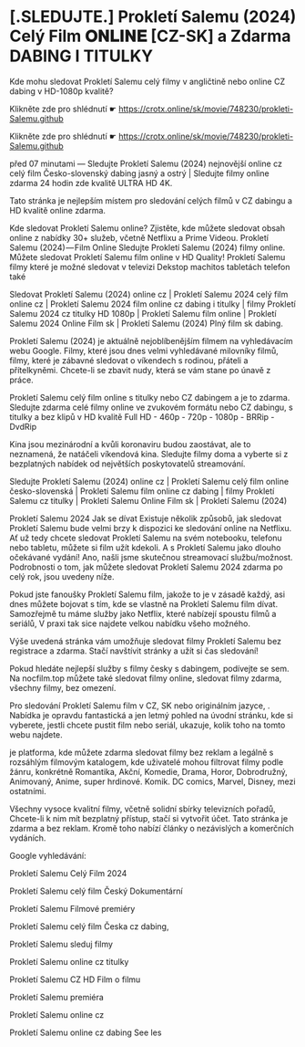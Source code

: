 # [.SLEDUJTE.] Prokletí Salemu (2024) Celý Film 𝐎𝐍𝐋𝐈𝐍𝐄 [CZ-SK] a Zdarma DABING I TITULKY


Kde mohu sledovat Prokletí Salemu celý filmy v angličtině nebo online CZ dabing v HD-1080p kvalitě?

 

 

 

Klikněte zde pro shlédnutí ☛ https://crotx.online/sk/movie/748230/prokleti-Salemu.github

Klikněte zde pro shlédnutí ☛ https://crotx.online/sk/movie/748230/prokleti-Salemu.github

 

 

 

před 07 minutami — Sledujte Prokletí Salemu (2024) nejnovější online cz celý film Česko-slovenský dabing jasný a ostrý | Sledujte filmy online zdarma 24 hodin zde kvalitě ULTRA HD 4K.


Tato stránka je nejlepším místem pro sledování celých filmů v CZ dabingu a HD kvalitě online zdarma.


Kde sledovat Prokletí Salemu online? Zjistěte, kde můžete sledovat obsah online z nabídky 30+ služeb, včetně Netflixu a Prime Videou. Prokletí Salemu (2024) — Film Online Sledujte Prokletí Salemu (2024) filmy online. Můžete sledovat Prokletí Salemu film online v HD Quality! Prokletí Salemu filmy které je možné sledovat v televizi Dekstop machitos tabletách telefon také


Sledovat Prokletí Salemu (2024) online cz | Prokletí Salemu 2024 celý film online cz | Prokletí Salemu 2024 film online cz dabing i titulky | filmy Prokletí Salemu 2024 cz titulky HD 1080p | Prokletí Salemu film online | Prokletí Salemu 2024 Online Film sk | Prokletí Salemu (2024) Plný film sk dabing.


Prokletí Salemu (2024) je aktuálně nejoblíbenějším filmem na vyhledávacím webu Google. Filmy, které jsou dnes velmi vyhledávané milovníky filmů, filmy, které je zábavné sledovat o víkendech s rodinou, přáteli a přítelkyněmi. Chcete-li se zbavit nudy, která se vám stane po únavě z práce.


Prokletí Salemu celý film online s titulky nebo CZ dabingem a je to zdarma. Sledujte zdarma celé filmy online ve zvukovém formátu nebo CZ dabingu, s titulky a bez klipů v HD kvalitě Full HD - 460p - 720p - 1080p - BRRip - DvdRip


Kina jsou mezinárodní a kvůli koronaviru budou zaostávat, ale to neznamená, že natáčeli víkendová kina. Sledujte filmy doma a vyberte si z bezplatných nabídek od největších poskytovatelů streamování.


Sledujte Prokletí Salemu (2024) online cz | Prokletí Salemu celý film online česko-slovenská | Prokletí Salemu film online cz dabing | filmy Prokletí Salemu cz titulky | Prokletí Salemu Online Film sk | Prokletí Salemu (2024)


Prokletí Salemu 2024 Jak se dívat Existuje několik způsobů, jak sledovat Prokletí Salemu bude velmi brzy k dispozici ke sledování online na Netflixu. Ať už tedy chcete sledovat Prokletí Salemu na svém notebooku, telefonu nebo tabletu, můžete si film užít kdekoli. A s Prokletí Salemu jako dlouho očekávané vydání! Ano, našli jsme skutečnou streamovací službu/možnost. Podrobnosti o tom, jak můžete sledovat Prokletí Salemu 2024 zdarma po celý rok, jsou uvedeny níže.

Pokud jste fanoušky Prokletí Salemu film, jakože to je v zásadě každý, asi dnes můžete bojovat s tím, kde se vlastně na Prokletí Salemu film dívat. Samozřejmě tu máme služby jako Netflix, které nabízejí spoustu filmů a seriálů, V praxi tak sice najdete velkou nabídku všeho možného.


Výše uvedená stránka vám umožňuje sledovat filmy Prokletí Salemu bez registrace a zdarma. Stačí navštívit stránky a užít si čas sledování!


Pokud hledáte nejlepší služby s filmy česky s dabingem, podívejte se sem. Na nocfilm.top můžete také sledovat filmy online, sledovat filmy zdarma, všechny filmy, bez omezení.


Pro sledování Prokletí Salemu film v CZ, SK nebo originálním jazyce, . Nabídka je opravdu fantastická a jen letmý pohled na úvodní stránku, kde si vyberete, jestli chcete pustit film nebo seriál, ukazuje, kolik toho na tomto webu najdete.


je platforma, kde můžete zdarma sledovat filmy bez reklam a legálně s rozsáhlým filmovým katalogem, kde uživatelé mohou filtrovat filmy podle žánru, konkrétně Romantika, Akční, Komedie, Drama, Horor, Dobrodružný, Animovaný, Anime, super hrdinové. Komik. DC comics, Marvel, Disney, mezi ostatními.


Všechny vysoce kvalitní filmy, včetně solidní sbírky televizních pořadů, Chcete-li k nim mít bezplatný přístup, stačí si vytvořit účet. Tato stránka je zdarma a bez reklam. Kromě toho nabízí články o nezávislých a komerčních vydáních.


Google vyhledávání:

Prokletí Salemu Celý Film 2024

Prokletí Salemu celý film Český Dokumentární

Prokletí Salemu Filmové premiéry

Prokletí Salemu celý film Česka cz dabing,

Prokletí Salemu sleduj filmy

Prokletí Salemu online cz titulky

Prokletí Salemu CZ HD Film o filmu

Prokletí Salemu premiéra

Prokletí Salemu online cz

Prokletí Salemu online cz dabing See les
